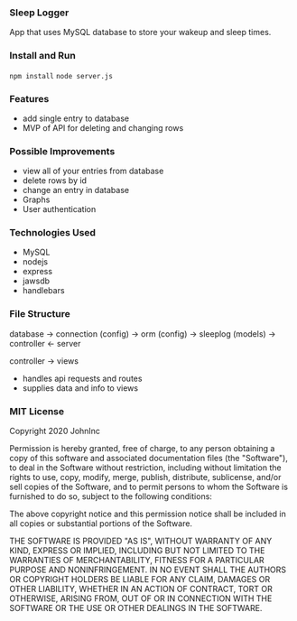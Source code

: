 ### Sleep Logger
App that uses MySQL database to store your wakeup and sleep times.

### Install and Run
`npm install`
`node server.js`
### Features
 - add single entry to database
 - MVP of API for deleting and changing rows
### Possible Improvements
 - view all of your entries from database
 - delete rows by id
 - change an entry in database
 - Graphs
 - User authentication

### Technologies Used
 - MySQL
 - nodejs
 - express
 - jawsdb
 - handlebars

### File Structure
database -> connection (config) -> orm (config) -> sleeplog (models) -> controller <- server

controller -> views
 - handles api requests and routes
 - supplies data and info to views

### MIT License

Copyright 2020 JohnInc

Permission is hereby granted, free of charge, to any person obtaining a copy of this software and associated documentation files (the "Software"), to deal in the Software without restriction, including without limitation the rights to use, copy, modify, merge, publish, distribute, sublicense, and/or sell copies of the Software, and to permit persons to whom the Software is furnished to do so, subject to the following conditions:

The above copyright notice and this permission notice shall be included in all copies or substantial portions of the Software.

THE SOFTWARE IS PROVIDED "AS IS", WITHOUT WARRANTY OF ANY KIND, EXPRESS OR IMPLIED, INCLUDING BUT NOT LIMITED TO THE WARRANTIES OF MERCHANTABILITY, FITNESS FOR A PARTICULAR PURPOSE AND NONINFRINGEMENT. IN NO EVENT SHALL THE AUTHORS OR COPYRIGHT HOLDERS BE LIABLE FOR ANY CLAIM, DAMAGES OR OTHER LIABILITY, WHETHER IN AN ACTION OF CONTRACT, TORT OR OTHERWISE, ARISING FROM, OUT OF OR IN CONNECTION WITH THE SOFTWARE OR THE USE OR OTHER DEALINGS IN THE SOFTWARE.